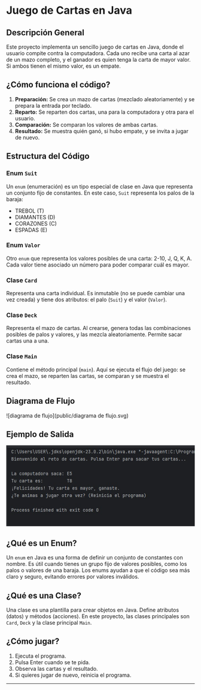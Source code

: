 # Juego de Cartas en Java

## Descripción General
Este proyecto implementa un sencillo juego de cartas en Java, donde el usuario compite contra la computadora. Cada uno recibe una carta al azar de un mazo completo, y el ganador es quien tenga la carta de mayor valor. Si ambos tienen el mismo valor, es un empate.

## ¿Cómo funciona el código?
1. **Preparación:** Se crea un mazo de cartas (mezclado aleatoriamente) y se prepara la entrada por teclado.
2. **Reparto:** Se reparten dos cartas, una para la computadora y otra para el usuario.
3. **Comparación:** Se comparan los valores de ambas cartas.
4. **Resultado:** Se muestra quién ganó, si hubo empate, y se invita a jugar de nuevo.

## Estructura del Código

### Enum `Suit`
Un `enum` (enumeración) es un tipo especial de clase en Java que representa un conjunto fijo de constantes. En este caso, `Suit` representa los palos de la baraja:
- TREBOL (T)
- DIAMANTES (D)
- CORAZONES (C)
- ESPADAS (E)

### Enum `Valor`
Otro `enum` que representa los valores posibles de una carta: 2-10, J, Q, K, A. Cada valor tiene asociado un número para poder comparar cuál es mayor.

### Clase `Card`
Representa una carta individual. Es inmutable (no se puede cambiar una vez creada) y tiene dos atributos: el palo (`Suit`) y el valor (`Valor`).

### Clase `Deck`
Representa el mazo de cartas. Al crearse, genera todas las combinaciones posibles de palos y valores, y las mezcla aleatoriamente. Permite sacar cartas una a una.

### Clase `Main`
Contiene el método principal (`main`). Aquí se ejecuta el flujo del juego: se crea el mazo, se reparten las cartas, se comparan y se muestra el resultado.

## Diagrama de Flujo

![diagrama de flujo](public/diagrama de flujo.svg)

## Ejemplo de Salida

![Captura de salida](public/captura.jpg)

## ¿Qué es un Enum?
Un `enum` en Java es una forma de definir un conjunto de constantes con nombre. Es útil cuando tienes un grupo fijo de valores posibles, como los palos o valores de una baraja. Los enums ayudan a que el código sea más claro y seguro, evitando errores por valores inválidos.

## ¿Qué es una Clase?
Una clase es una plantilla para crear objetos en Java. Define atributos (datos) y métodos (acciones). En este proyecto, las clases principales son `Card`, `Deck` y la clase principal `Main`.

## ¿Cómo jugar?
1. Ejecuta el programa.
2. Pulsa Enter cuando se te pida.
3. Observa las cartas y el resultado.
4. Si quieres jugar de nuevo, reinicia el programa.

---
